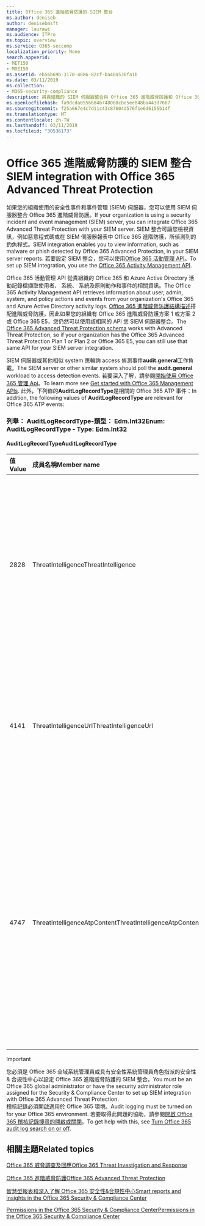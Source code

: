 ```yaml
---
title: Office 365 進階威脅防護的 SIEM 整合
ms.author: deniseb
author: denisebmsft
manager: laurawi
ms.audience: ITPro
ms.topic: overview
ms.service: O365-seccomp
localization_priority: None
search.appverid:
- MET150
- MOE150
ms.assetid: eb56b69b-3170-4086-82cf-ba40a530fa1b
ms.date: 03/11/2019
ms.collection:
- M365-security-compliance
description: 將貴組織的 SIEM 伺服器整合與 Office 365 進階威脅防護和 Office 365 活動管理 API 中的相關的威脅事件。
ms.openlocfilehash: fa9dcda0556684b748068cbe5ee848ba443d7667
ms.sourcegitcommit: f25a667e4c7d11c43c87604d576f1e6d6155b14f
ms.translationtype: MT
ms.contentlocale: zh-TW
ms.lasthandoff: 03/11/2019
ms.locfileid: "30536173"
---
```

# <a name="siem-integration-with-office-365-advanced-threat-protection"></a><span data-ttu-id="9195c-103">Office 365 進階威脅防護的 SIEM 整合</span><span class="sxs-lookup"><span data-stu-id="9195c-103">SIEM integration with Office 365 Advanced Threat Protection</span></span>

<span data-ttu-id="9195c-104">如果您的組織使用的安全性事件和事件管理 (SIEM) 伺服器，您可以使用 SIEM 伺服器整合 Office 365 進階威脅防護。</span><span class="sxs-lookup"><span data-stu-id="9195c-104">If your organization is using a security incident and event management (SIEM) server, you can integrate Office 365 Advanced Threat Protection with your SIEM server.</span></span> <span data-ttu-id="9195c-105">SIEM 整合可讓您檢視資訊，例如惡意程式碼或在 SIEM 伺服器報表中 Office 365 進階防護，所偵測到的釣魚程式。</span><span class="sxs-lookup"><span data-stu-id="9195c-105">SIEM integration enables you to view information, such as malware or phish detected by Office 365 Advanced Protection, in your SIEM server reports.</span></span> <span data-ttu-id="9195c-106">若要設定 SIEM 整合，您可以使用[Office 365 活動管理 API](https://docs.microsoft.com/office/office-365-management-api/office-365-management-activity-api-reference)。</span><span class="sxs-lookup"><span data-stu-id="9195c-106">To set up SIEM integration, you use the [Office 365 Activity Management API](https://docs.microsoft.com/office/office-365-management-api/office-365-management-activity-api-reference).</span></span> 

<span data-ttu-id="9195c-107">Office 365 活動管理 API 從貴組織的 Office 365 和 Azure Active Directory 活動記錄檔擷取使用者、 系統、 系統及原則動作和事件的相關資訊。</span><span class="sxs-lookup"><span data-stu-id="9195c-107">The Office 365 Activity Management API retrieves information about user, admin, system, and policy actions and events from your organization's Office 365 and Azure Active Directory activity logs.</span></span> <span data-ttu-id="9195c-108">[Office 365 進階威脅防護結構描述](https://docs.microsoft.com/office/office-365-management-api/office-365-management-activity-api-schema#office-365-advanced-threat-protection-and-threat-intelligence-schema)搭配進階威脅防護，因此如果您的組織有 Office 365 進階威脅防護方案 1 或方案 2 或 Office 365 E5，您仍然可以使用該相同的 API 您 SIEM 伺服器整合。</span><span class="sxs-lookup"><span data-stu-id="9195c-108">The [Office 365 Advanced Threat Protection schema](https://docs.microsoft.com/office/office-365-management-api/office-365-management-activity-api-schema#office-365-advanced-threat-protection-and-threat-intelligence-schema) works with Advanced Threat Protection, so if your organization has the Office 365 Advanced Threat Protection Plan 1 or Plan 2 or Office 365 E5, you can still use that same API for your SIEM server integration.</span></span> 

<span data-ttu-id="9195c-109">SIEM 伺服器或其他相似 system 應輪詢 access 偵測事件**audit.general**工作負載。</span><span class="sxs-lookup"><span data-stu-id="9195c-109">The SIEM server or other similar system should poll the **audit.general** workload to access detection events.</span></span> <span data-ttu-id="9195c-110">若要深入了解，請參閱[開始使用 Office 365 管理 Api](https://docs.microsoft.com/office/office-365-management-api/get-started-with-office-365-management-apis)。</span><span class="sxs-lookup"><span data-stu-id="9195c-110">To learn more see [Get started with Office 365 Management APIs](https://docs.microsoft.com/office/office-365-management-api/get-started-with-office-365-management-apis).</span></span> <span data-ttu-id="9195c-111">此外，下列值的**AuditLogRecordType**是相關的 Office 365 ATP 事件：</span><span class="sxs-lookup"><span data-stu-id="9195c-111">In addition, the following values of **AuditLogRecordType** are relevant for Office 365 ATP events:</span></span>

### <a name="enum-auditlogrecordtype---type-edmint32"></a><span data-ttu-id="9195c-112">列舉： AuditLogRecordType-類型： Edm.Int32</span><span class="sxs-lookup"><span data-stu-id="9195c-112">Enum: AuditLogRecordType - Type: Edm.Int32</span></span>

#### <a name="auditlogrecordtype"></a><span data-ttu-id="9195c-113">AuditLogRecordType</span><span class="sxs-lookup"><span data-stu-id="9195c-113">AuditLogRecordType</span></span>

|<span data-ttu-id="9195c-114">值</span><span class="sxs-lookup"><span data-stu-id="9195c-114">Value</span></span>|<span data-ttu-id="9195c-115">成員名稱</span><span class="sxs-lookup"><span data-stu-id="9195c-115">Member name</span></span>|<span data-ttu-id="9195c-116">說明</span><span class="sxs-lookup"><span data-stu-id="9195c-116">Description</span></span>|
|:-----|:-----|:-----|
|<span data-ttu-id="9195c-117">28</span><span class="sxs-lookup"><span data-stu-id="9195c-117">28</span></span>|<span data-ttu-id="9195c-118">ThreatIntelligence</span><span class="sxs-lookup"><span data-stu-id="9195c-118">ThreatIntelligence</span></span>|<span data-ttu-id="9195c-119">從 Exchange Online Protection 和 Office 365 進階威脅防護的網路釣魚和惡意程式碼事件。</span><span class="sxs-lookup"><span data-stu-id="9195c-119">Phishing and malware events from Exchange Online Protection and Office 365 Advanced Threat Protection.</span></span>|
|<span data-ttu-id="9195c-120">41</span><span class="sxs-lookup"><span data-stu-id="9195c-120">41</span></span>|<span data-ttu-id="9195c-121">ThreatIntelligenceUrl</span><span class="sxs-lookup"><span data-stu-id="9195c-121">ThreatIntelligenceUrl</span></span>|<span data-ttu-id="9195c-122">ATP 安全連結區塊時間] 與 [封鎖覆寫來自 Office 365 進階威脅防護的事件。</span><span class="sxs-lookup"><span data-stu-id="9195c-122">ATP Safe Links time-of-block and block override events from Office 365 Advanced Threat Protection.</span></span>|
|<span data-ttu-id="9195c-123">47</span><span class="sxs-lookup"><span data-stu-id="9195c-123">47</span></span>|<span data-ttu-id="9195c-124">ThreatIntelligenceAtpContent</span><span class="sxs-lookup"><span data-stu-id="9195c-124">ThreatIntelligenceAtpContent</span></span>|<span data-ttu-id="9195c-125">在 SharePoint Online、 OneDrive for Business 和 Microsoft Teams 從 Office 365 進階威脅防護的檔案的網路釣魚和惡意程式碼事件。</span><span class="sxs-lookup"><span data-stu-id="9195c-125">Phishing and malware events for files in SharePoint Online, OneDrive for Business, and Microsoft Teams from Office 365 Advanced Threat Protection.</span></span>|

> [!IMPORTANT]
> <span data-ttu-id="9195c-126">您必須是 Office 365 全域系統管理員或具有安全性系統管理員角色指派的安全性 & 合規性中心以設定 Office 365 進階威脅防護的 SIEM 整合。</span><span class="sxs-lookup"><span data-stu-id="9195c-126">You must be an Office 365 global administrator or have the security administrator role assigned for the Security & Compliance Center to set up SIEM integration with Office 365 Advanced Threat Protection.</span></span><br/><span data-ttu-id="9195c-127">稽核記錄必須開啟適用於 Office 365 環境。</span><span class="sxs-lookup"><span data-stu-id="9195c-127">Audit logging must be turned on for your Office 365 environment.</span></span> <span data-ttu-id="9195c-128">若要取得此問題的協助，請參閱[開啟 Office 365 稽核記錄搜尋的開啟或關閉](turn-audit-log-search-on-or-off.md)。</span><span class="sxs-lookup"><span data-stu-id="9195c-128">To get help with this, see [Turn Office 365 audit log search on or off](turn-audit-log-search-on-or-off.md).</span></span>

## <a name="related-topics"></a><span data-ttu-id="9195c-129">相關主題</span><span class="sxs-lookup"><span data-stu-id="9195c-129">Related topics</span></span>

[<span data-ttu-id="9195c-130">Office 365 威脅調查及回應</span><span class="sxs-lookup"><span data-stu-id="9195c-130">Office 365 Threat Investigation and Response</span></span>](office-365-ti.md)

[<span data-ttu-id="9195c-131">Office 365 進階威脅防護</span><span class="sxs-lookup"><span data-stu-id="9195c-131">Office 365 Advanced Threat Protection</span></span>](office-365-atp.md)

[<span data-ttu-id="9195c-132">智慧型報表和深入了解 Office 365 安全性&amp;合規性中心</span><span class="sxs-lookup"><span data-stu-id="9195c-132">Smart reports and insights in the Office 365 Security &amp; Compliance Center</span></span>](reports-and-insights-in-security-and-compliance.md)
  
[<span data-ttu-id="9195c-133">Permissions in the Office 365 Security &amp; Compliance Center</span><span class="sxs-lookup"><span data-stu-id="9195c-133">Permissions in the Office 365 Security &amp; Compliance Center</span></span>](permissions-in-the-security-and-compliance-center.md)
  

